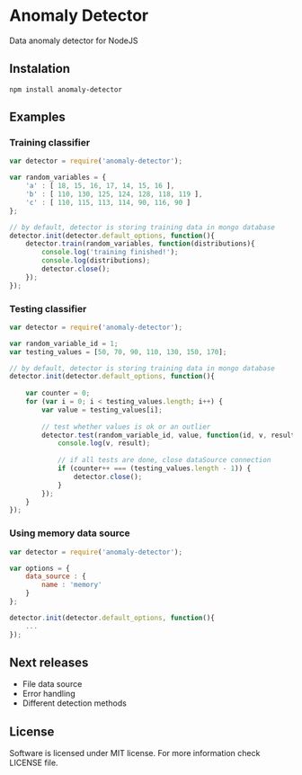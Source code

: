 # Anomaly Detector #
Data anomaly detector for NodeJS

## Instalation ##

```
npm install anomaly-detector
```

## Examples ##

### Training classifier
```js
var detector = require('anomaly-detector');

var random_variables = {
    'a' : [ 18, 15, 16, 17, 14, 15, 16 ],
    'b' : [ 110, 130, 125, 124, 128, 118, 119 ],
    'c' : [ 110, 115, 113, 114, 90, 116, 90 ]
};

// by default, detector is storing training data in mongo database
detector.init(detector.default_options, function(){
    detector.train(random_variables, function(distributions){
        console.log('training finished!');
        console.log(distributions);
        detector.close();
    });
});
```

### Testing classifier
```js
var detector = require('anomaly-detector');

var random_variable_id = 1;
var testing_values = [50, 70, 90, 110, 130, 150, 170];

// by default, detector is storing training data in mongo database
detector.init(detector.default_options, function(){
    
    var counter = 0;
    for (var i = 0; i < testing_values.length; i++) {
        var value = testing_values[i];
        
        // test whether values is ok or an outlier
        detector.test(random_variable_id, value, function(id, v, result) {
            console.log(v, result);
            
            // if all tests are done, close dataSource connection
            if (counter++ === (testing_values.length - 1)) {
                detector.close();
            } 
        });
    }
});
```

### Using memory data source

```js
var detector = require('anomaly-detector');

var options = { 
    data_source : {
        name : 'memory'
    }
};

detector.init(detector.default_options, function(){
    ...
});

```

## Next releases ##

* File data source
* Error handling
* Different detection methods

## License ##

Software is licensed under MIT license.
For more information check LICENSE file.
